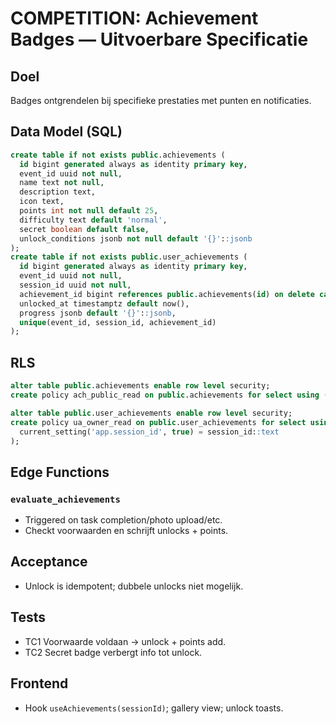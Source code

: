 # COMPETITION: Achievement Badges — Uitvoerbare Specificatie

## Doel
Badges ontgrendelen bij specifieke prestaties met punten en notificaties.

## Data Model (SQL)
```sql
create table if not exists public.achievements (
  id bigint generated always as identity primary key,
  event_id uuid not null,
  name text not null,
  description text,
  icon text,
  points int not null default 25,
  difficulty text default 'normal',
  secret boolean default false,
  unlock_conditions jsonb not null default '{}'::jsonb
);
create table if not exists public.user_achievements (
  id bigint generated always as identity primary key,
  event_id uuid not null,
  session_id uuid not null,
  achievement_id bigint references public.achievements(id) on delete cascade,
  unlocked_at timestamptz default now(),
  progress jsonb default '{}'::jsonb,
  unique(event_id, session_id, achievement_id)
);
```

## RLS
```sql
alter table public.achievements enable row level security;
create policy ach_public_read on public.achievements for select using (true);

alter table public.user_achievements enable row level security;
create policy ua_owner_read on public.user_achievements for select using (
  current_setting('app.session_id', true) = session_id::text
);
```

## Edge Functions
### `evaluate_achievements`
- Triggered on task completion/photo upload/etc.
- Checkt voorwaarden en schrijft unlocks + points.

## Acceptance
- Unlock is idempotent; dubbele unlocks niet mogelijk.

## Tests
- TC1 Voorwaarde voldaan → unlock + points add.
- TC2 Secret badge verbergt info tot unlock.

## Frontend
- Hook `useAchievements(sessionId)`; gallery view; unlock toasts.
